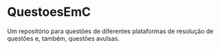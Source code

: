 # QuestoesEmC
Um repositório para questões de diferentes plataformas de resolução de questões e, também, questões avulsas.
